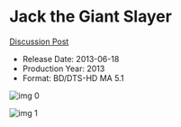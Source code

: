 # Jack the Giant Slayer

[Discussion Post](https://www.avsforum.com/threads/bass-eq-for-filtered-movies.2995212/post-56898534)

* Release Date: 2013-06-18
* Production Year: 2013
* Format: BD/DTS-HD MA 5.1

![img 0](https://i.imgur.com/In80CaQ.jpg)

![img 1](https://i.imgur.com/FEUS5Np.png)


